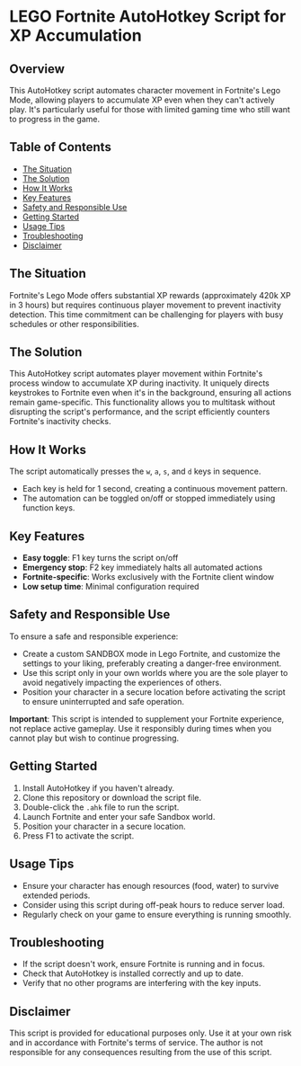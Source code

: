 # LEGO Fortnite AutoHotkey Script for XP Accumulation

## Overview
This AutoHotkey script automates character movement in Fortnite's Lego Mode, allowing players to accumulate XP even when they can't actively play. It's particularly useful for those with limited gaming time who still want to progress in the game.

## Table of Contents
- [The Situation](#the-situation)
- [The Solution](#the-solution)
- [How It Works](#how-it-works)
- [Key Features](#key-features)
- [Safety and Responsible Use](#safety-and-responsible-use)
- [Getting Started](#getting-started)
- [Usage Tips](#usage-tips)
- [Troubleshooting](#troubleshooting)
- [Disclaimer](#disclaimer)

## The Situation
Fortnite's Lego Mode offers substantial XP rewards (approximately 420k XP in 3 hours) but requires continuous player movement to prevent inactivity detection. This time commitment can be challenging for players with busy schedules or other responsibilities.

## The Solution
This AutoHotkey script automates player movement within Fortnite's process window to accumulate XP during inactivity. It uniquely directs keystrokes to Fortnite even when it's in the background, ensuring all actions remain game-specific. This functionality allows you to multitask without disrupting the script's performance, and the script efficiently counters Fortnite's inactivity checks.

## How It Works
The script automatically presses the `w`, `a`, `s`, and `d` keys in sequence.
- Each key is held for 1 second, creating a continuous movement pattern.
- The automation can be toggled on/off or stopped immediately using function keys.

## Key Features
- **Easy toggle**: F1 key turns the script on/off
- **Emergency stop**: F2 key immediately halts all automated actions
- **Fortnite-specific**: Works exclusively with the Fortnite client window
- **Low setup time**: Minimal configuration required

## Safety and Responsible Use
To ensure a safe and responsible experience:
- Create a custom SANDBOX mode in Lego Fortnite, and customize the settings to your liking, preferably creating a danger-free environment.
- Use this script only in your own worlds where you are the sole player to avoid negatively impacting the experiences of others.
- Position your character in a secure location before activating the script to ensure uninterrupted and safe operation.

**Important**: This script is intended to supplement your Fortnite experience, not replace active gameplay. Use it responsibly during times when you cannot play but wish to continue progressing.

## Getting Started
1. Install AutoHotkey if you haven't already.
2. Clone this repository or download the script file.
3. Double-click the `.ahk` file to run the script.
4. Launch Fortnite and enter your safe Sandbox world.
5. Position your character in a secure location.
6. Press F1 to activate the script.

## Usage Tips
- Ensure your character has enough resources (food, water) to survive extended periods.
- Consider using this script during off-peak hours to reduce server load.
- Regularly check on your game to ensure everything is running smoothly.

## Troubleshooting
- If the script doesn't work, ensure Fortnite is running and in focus.
- Check that AutoHotkey is installed correctly and up to date.
- Verify that no other programs are interfering with the key inputs.

## Disclaimer
This script is provided for educational purposes only. Use it at your own risk and in accordance with Fortnite's terms of service. 
The author is not responsible for any consequences resulting from the use of this script.
